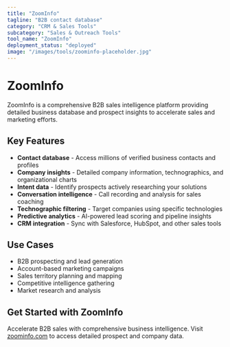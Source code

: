```yaml
---
title: "ZoomInfo"
tagline: "B2B contact database"
category: "CRM & Sales Tools"
subcategory: "Sales & Outreach Tools"
tool_name: "ZoomInfo"
deployment_status: "deployed"
image: "/images/tools/zoominfo-placeholder.jpg"
---
```


# ZoomInfo

ZoomInfo is a comprehensive B2B sales intelligence platform providing detailed business database and prospect insights to accelerate sales and marketing efforts.

## Key Features

- **Contact database** - Access millions of verified business contacts and profiles
- **Company insights** - Detailed company information, technographics, and organizational charts
- **Intent data** - Identify prospects actively researching your solutions
- **Conversation intelligence** - Call recording and analysis for sales coaching
- **Technographic filtering** - Target companies using specific technologies
- **Predictive analytics** - AI-powered lead scoring and pipeline insights
- **CRM integration** - Sync with Salesforce, HubSpot, and other sales tools

## Use Cases

- B2B prospecting and lead generation
- Account-based marketing campaigns
- Sales territory planning and mapping
- Competitive intelligence gathering
- Market research and analysis

## Get Started with ZoomInfo

Accelerate B2B sales with comprehensive business intelligence. Visit [zoominfo.com](https://www.zoominfo.com) to access detailed prospect and company data.